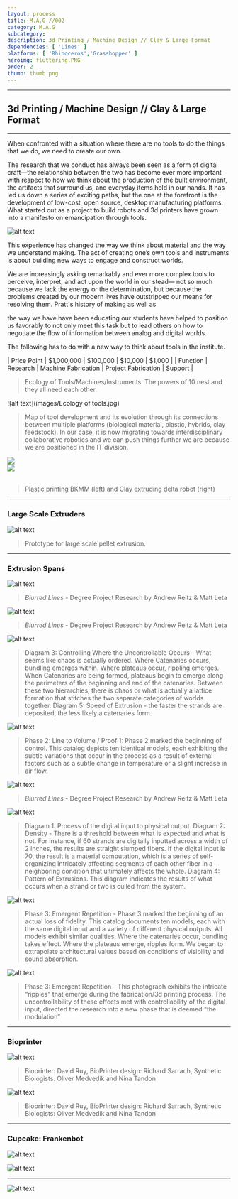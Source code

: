 ```yaml
---
layout: process
title: M.A.G //002
category: M.A.G
subcategory: 
description: 3d Printing / Machine Design // Clay & Large Format
dependencies: [ 'Lines' ]
platforms: [ 'Rhinoceros','Grasshopper' ]
heroimg: fluttering.PNG
order: 2
thumb: thumb.png
---
```


<hr class="homebreak">

## 3d Printing / Machine Design // Clay & Large Format
---

When confronted with a situation where there are no tools to do the things that we do, we need to create our own.

The research that we conduct has always been seen as a form of digital craft―the relationship between the two has become ever more important with respect to how we think about the production of the built environment, the artifacts that surround us, and everyday items held in our hands. It has led us down a series of exciting paths, but the one at the forefront is the development of low-cost, open source, desktop manufacturing platforms. What started out as a project to build robots and 3d printers have grown into a manifesto on emancipation through tools. 

![alt text](images/3dp_spaghetti.gif)

This experience has changed the way we think about material and the way we understand making. The act of creating one’s own tools and instruments is about building new ways to engage and construct worlds.

We are increasingly asking remarkably and ever more complex tools to perceive, interpret, and act upon the world in our stead― not so much because we lack the energy or the determination, but because the problems created by our modern lives have outstripped our means for resolving them. Pratt's history of making as well as

the way we have have been educating our students have helped to position us favorably to not only meet this task but to lead others on how to negotiate the flow of information between analog and digital worlds.

The following has to do with a new way to think about tools in the institute.

| Price Point |  $1,000,000 | $100,000           | $10,000             |   $1,000  |
| Function    |  Research  | Machine Fabrication | Project Fabrication |  Support  |

> Ecology of Tools/Machines/Instruments. The powers of 10 nest and they all need each other.

![alt text](images/Ecology of tools.jpg)

> Map of tool development and its evolution through its connections between multiple platforms (biological material, plastic, hybrids, clay feedstock). In our case, it is now migrating towards interdisciplinary collaborative robotics and we can push things further we are because we are positioned in the IT division. 


<div class="container">
<div class="row">
  <div class="col">
  <img src="images/image1.gif">
  </div>
  <div class="col">
  <img src="images/image9.gif">
  </div>
</div>
<br>
</div>

> Plastic printing BKMM (left) and Clay extruding delta robot (right)

---

### Large Scale Extruders

![alt text](images/image4.jpg)

> Prototype for large scale pellet extrusion.

---

### Extrusion Spans

![alt text](images/image6.jpg)

> _Blurred Lines_ - Degree Project Research by Andrew Reitz & Matt Leta

![alt text](images/image13.jpg)

> _Blurred Lines_ - Degree Project Research by Andrew Reitz & Matt Leta

![alt text](images/image8.jpg)

> Diagram 3: Controlling Where the Uncontrollable Occurs - What seems like chaos is actually ordered. Where Catenaries occurs, bundling emerges within. Where plateaus occur, rippling emerges. When Catenaries are being formed, plateaus begin to emerge along the perimeters of the beginning and end of the catenaries. Between these two hierarchies, there is chaos or what is actually a lattice formation that stitches the two separate categories of worlds together. Diagram 5: Speed of Extrusion - the faster the strands are deposited, the less likely a catenaries form.

![alt text](images/image16.jpg)

> Phase 2: Line to Volume / Proof 1: Phase 2 marked the beginning of control. This catalog depicts ten identical models, each exhibiting the subtle variations that occur in the process as a result of external factors such as a subtle change in temperature or a slight increase in air flow.

![alt text](images/image7.jpg)

> _Blurred Lines_ - Degree Project Research by Andrew Reitz & Matt Leta

![alt text](images/image18.jpg)

> Diagram 1: Process of the digital input to physical output. Diagram 2: Density - There is a threshold between what is expected and what is not. For instance, if 60 strands are digitally inputted across a width of 2 inches, the results are straight slumped fibers. If the digital input is 70, the result is a material computation, which is a series of self-organizing intricately affecting segments of each other fiber in a neighboring condition that ultimately affects the whole. Diagram 4: Pattern of Extrusions. This diagram indicates the results of what occurs when a strand or two is culled from the system.

![alt text](images/image3.jpg)

> Phase 3: Emergent Repetition - Phase 3 marked the beginning of an actual loss of fidelity. This catalog documents ten models, each with the same digital input and a variety of different physical outputs. All models exhibit similar qualities. Where the catenaries occur, bundling takes effect. Where the plateaus emerge, ripples form. We began to extrapolate architectural values based on conditions of visibility and sound absorption.

![alt text](images/image11.jpg)

> Phase 3: Emergent Repetition - This photograph exhibits the intricate “ripples" that emerge during the fabrication/3d printing process. The uncontrollability of these effects met with controllability of the digital input, directed the research into a new phase that is deemed "the modulation”

---

### Bioprinter

![alt text](images/image2.jpg)

 > Bioprinter: David Ruy, BioPrinter design: Richard Sarrach, Synthetic Biologists: Oliver Medvedik and Nina Tandon 

 ![alt text](images/image14.png)

 > Bioprinter: David Ruy, BioPrinter design: Richard Sarrach, Synthetic Biologists: Oliver Medvedik and Nina Tandon 

 ---

 ### Cupcake: Frankenbot

![alt text](images/image10.jpg)

![alt text](images/image5.jpg)

---

![alt text](images/image17.jpg)


